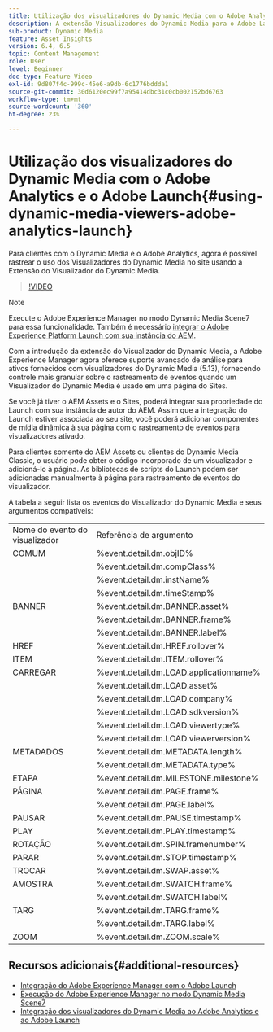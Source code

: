 ```yaml
---
title: Utilização dos visualizadores do Dynamic Media com o Adobe Analytics e o Adobe Launch
description: A extensão Visualizadores do Dynamic Media para o Adobe Launch, juntamente com o lançamento dos Visualizadores do Dynamic Media 5.13, permite que os clientes do Dynamic Media, do Adobe Analytics e do Adobe Launch usem eventos e dados específicos para os Visualizadores do Dynamic Media nas configurações do Adobe Launch.
sub-product: Dynamic Media
feature: Asset Insights
version: 6.4, 6.5
topic: Content Management
role: User
level: Beginner
doc-type: Feature Video
exl-id: 9d807f4c-999c-45e6-a9db-6c1776bddda1
source-git-commit: 30d6120ec99f7a95414dbc31c0cb002152bd6763
workflow-type: tm+mt
source-wordcount: '360'
ht-degree: 23%

---
```


# Utilização dos visualizadores do Dynamic Media com o Adobe Analytics e o Adobe Launch{#using-dynamic-media-viewers-adobe-analytics-launch}

Para clientes com o Dynamic Media e o Adobe Analytics, agora é possível rastrear o uso dos Visualizadores do Dynamic Media no site usando a Extensão do Visualizador do Dynamic Media.

>[!VIDEO](https://video.tv.adobe.com/v/29308?quality=12&learn=on)

>[!NOTE]
>
> Execute o Adobe Experience Manager no modo Dynamic Media Scene7 para essa funcionalidade. Também é necessário [integrar o Adobe Experience Platform Launch com sua instância do AEM](https://experienceleague.adobe.com/docs/experience-manager-learn/sites/integrations/experience-platform-launch/overview.html?lang=pt-BR).

Com a introdução da extensão do Visualizador do Dynamic Media, a Adobe Experience Manager agora oferece suporte avançado de análise para ativos fornecidos com visualizadores do Dynamic Media (5.13), fornecendo controle mais granular sobre o rastreamento de eventos quando um Visualizador do Dynamic Media é usado em uma página do Sites.

Se você já tiver o AEM Assets e o Sites, poderá integrar sua propriedade do Launch com sua instância de autor do AEM. Assim que a integração do Launch estiver associada ao seu site, você poderá adicionar componentes de mídia dinâmica à sua página com o rastreamento de eventos para visualizadores ativado.

Para clientes somente do AEM Assets ou clientes do Dynamic Media Classic, o usuário pode obter o código incorporado de um visualizador e adicioná-lo à página. As bibliotecas de scripts do Launch podem ser adicionadas manualmente à página para rastreamento de eventos do visualizador.

A tabela a seguir lista os eventos do Visualizador do Dynamic Media e seus argumentos compatíveis:

<table>
   <tbody>
      <tr>
         <td>Nome do evento do visualizador</td>
         <td>Referência de argumento</td>
      </tr>
      <tr>
         <td> COMUM </td>
         <td> %event.detail.dm.objID% </td>
      </tr>
      <tr>
         <td> </td>
         <td> %event.detail.dm.compClass% </td>
      </tr>
      <tr>
         <td> </td>
         <td> %event.detail.dm.instName% </td>
      </tr>
      <tr>
         <td> </td>
         <td> %event.detail.dm.timeStamp% </td>
      </tr>
      <tr>
         <td> BANNER <br></td>
         <td> %event.detail.dm.BANNER.asset% </td>
      </tr>
      <tr>
         <td> </td>
         <td> %event.detail.dm.BANNER.frame% </td>
      </tr>
      <tr>
         <td> </td>
         <td> %event.detail.dm.BANNER.label% </td>
      </tr>
      <tr>
         <td> HREF </td>
         <td> %event.detail.dm.HREF.rollover% </td>
      </tr>
      <tr>
         <td> ITEM </td>
         <td> %event.detail.dm.ITEM.rollover% </td>
      </tr>
      <tr>
         <td> CARREGAR </td>
         <td> %event.detail.dm.LOAD.applicationname% </td>
      </tr>
      <tr>
         <td><strong> </strong></td>
         <td> %event.detail.dm.LOAD.asset% </td>
      </tr>
      <tr>
         <td><strong> </strong></td>
         <td> %event.detail.dm.LOAD.company% </td>
      </tr>
      <tr>
         <td><strong> </strong></td>
         <td> %event.detail.dm.LOAD.sdkversion% </td>
      </tr>
      <tr>
         <td><strong> </strong></td>
         <td> %event.detail.dm.LOAD.viewertype% </td>
      </tr>
      <tr>
         <td><strong> </strong></td>
         <td> %event.detail.dm.LOAD.viewerversion% </td>
      </tr>
      <tr>
         <td> METADADOS </td>
         <td> %event.detail.dm.METADATA.length% </td>
      </tr>
      <tr>
         <td> </td>
         <td> %event.detail.dm.METADATA.type% </td>
      </tr>
      <tr>
         <td> ETAPA </td>
         <td> %event.detail.dm.MILESTONE.milestone% </td>
      </tr>
      <tr>
         <td> PÁGINA </td>
         <td> %event.detail.dm.PAGE.frame% </td>
      </tr>
      <tr>
         <td> </td>
         <td> %event.detail.dm.PAGE.label% </td>
      </tr>
      <tr>
         <td> PAUSAR </td>
         <td> %event.detail.dm.PAUSE.timestamp% </td>
      </tr>
      <tr>
         <td> PLAY </td>
         <td> %event.detail.dm.PLAY.timestamp% </td>
      </tr>
      <tr>
         <td> ROTAÇÃO </td>
         <td> %event.detail.dm.SPIN.framenumber% </td>
      </tr>
      <tr>
         <td> PARAR </td>
         <td> %event.detail.dm.STOP.timestamp% </td>
      </tr>
      <tr>
         <td> TROCAR </td>
         <td> %event.detail.dm.SWAP.asset% </td>
      </tr>
      <tr>
         <td> AMOSTRA </td>
         <td> %event.detail.dm.SWATCH.frame% </td>
      </tr>
      <tr>
         <td> </td>
         <td> %event.detail.dm.SWATCH.label% </td>
      </tr>
      <tr>
         <td> TARG </td>
         <td> %event.detail.dm.TARG.frame% </td>
      </tr>
      <tr>
         <td> </td>
         <td> %event.detail.dm.TARG.label% </td>
      </tr>
      <tr>
         <td> ZOOM </td>
         <td> %event.detail.dm.ZOOM.scale% </td>
      </tr>
   </tbody>
</table>

## Recursos adicionais{#additional-resources}

* [Integração do Adobe Experience Manager com o Adobe Launch](https://experienceleague.adobe.com/docs/experience-manager-learn/sites/integrations/experience-platform-launch/overview.html?lang=pt-BR)
* [Execução do Adobe Experience Manager no modo Dynamic Media Scene7](https://experienceleague.adobe.com/docs/experience-manager-65/assets/dynamic/config-dms7.html?lang=pt-BR)
* [Integração dos visualizadores do Dynamic Media ao Adobe Analytics e ao Adobe Launch](https://experienceleague.adobe.com/docs/experience-manager-learn/assets/dynamic-media/dynamic-media-viewer-extension-use.html)
